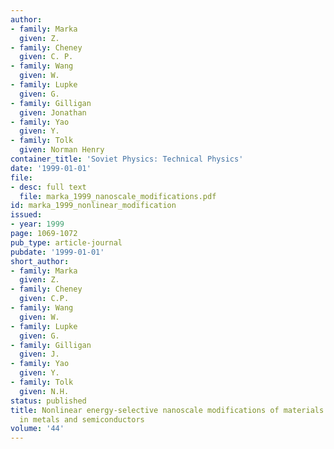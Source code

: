 ```yaml
---
author:
- family: Marka
  given: Z.
- family: Cheney
  given: C. P.
- family: Wang
  given: W.
- family: Lupke
  given: G.
- family: Gilligan
  given: Jonathan
- family: Yao
  given: Y.
- family: Tolk
  given: Norman Henry
container_title: 'Soviet Physics: Technical Physics'
date: '1999-01-01'
file:
- desc: full text
  file: marka_1999_nanoscale_modifications.pdf
id: marka_1999_nonlinear_modification
issued:
- year: 1999
page: 1069-1072
pub_type: article-journal
pubdate: '1999-01-01'
short_author:
- family: Marka
  given: Z.
- family: Cheney
  given: C.P.
- family: Wang
  given: W.
- family: Lupke
  given: G.
- family: Gilligan
  given: J.
- family: Yao
  given: Y.
- family: Tolk
  given: N.H.
status: published
title: Nonlinear energy-selective nanoscale modifications of materials and dynamics
  in metals and semiconductors
volume: '44'
---
```


